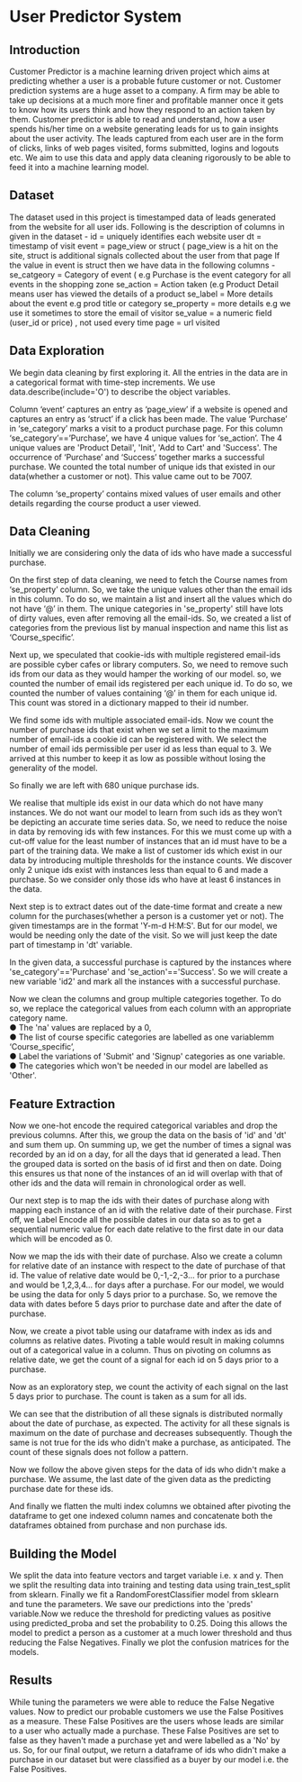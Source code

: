 # User Predictor System


## Introduction

Customer Predictor is a machine learning driven project which aims at predicting whether a user is a probable future customer or not. Customer prediction systems are a huge asset to a company. A firm may be able to take up decisions at a much more finer and profitable manner once it gets to know how its users think and how they respond to an action taken by them.
Customer predictor is able to read and understand, how a user spends his/her time on a website generating leads for us to gain insights about the user activity. The leads captured from each user are in the form of clicks, links of web pages visited, forms submitted,  logins and logouts etc. We aim to use this data and apply data cleaning rigorously to be able to feed it into a machine learning model.



## Dataset

The dataset used in this project is timestamped data of leads generated from the website for all user ids. 
Following is the description of columns in given in the dataset - 
id = uniquely identifies each website user
dt = timestamp of visit
event = page_view  or struct  ( page_view is a hit on the site, struct is additional signals collected about the user from that page
If the value in event is struct then we have data in the following columns - 
se_catgeory = Category of event ( e.g Purchase is the event category for all events in the shopping zone
se_action  = Action taken (e.g Product Detail  means user has viewed the details of a product 
se_label = More details about the event  e.g prod title or category
se_property = more details e.g we use it sometimes to store the email of visitor
se_value = a numeric field  (user_id or price) , not used every time 
page = url visited





## Data Exploration

We begin data cleaning by first exploring it. All the entries in the data are in a categorical format with time-step increments. 
We use data.describe(include='O') to describe the object variables.

Column ‘event’ captures an entry as ‘page_view’ if a website is opened and captures an entry as ‘struct’ if a click has been made.
The value ‘Purchase’ in ‘se_category’ marks a visit to a product purchase page.
For this column ‘se_category’==’Purchase’, we have 4 unique values for ‘se_action’.
The 4 unique values are 'Product Detail', 'Init', 'Add to Cart' and 'Success'.
The occurrence of ‘Purchase’ and ‘Success’ together marks a successful purchase.
We counted the total number of unique ids that existed in our data(whether a customer or not). This value came out to be 7007.

The column ‘se_property’ contains mixed values of user emails and other details regarding the course product a user viewed.






## Data Cleaning

Initially we are considering only the data of ids who have made a successful purchase.

On the first step of data cleaning, we need to fetch the Course names from ‘se_property’ column. So, we take the unique values other than the email ids in this column.
To do so, we maintain a list and insert all the values which do not have ‘@’ in them.
The unique categories in 'se_property' still have lots of dirty values, even after removing all the email-ids. So, we created a list of categories from the previous list by manual inspection and name this list as ‘Course_specific’.

Next up, we speculated that cookie-ids with multiple registered email-ids are possible cyber cafes or library computers. So, we need to remove such ids from our data as they would hamper the working of our model.
so, we counted the number of email ids registered per each unique id. To do so, we counted the number of values containing ‘@’ in them for each unique id. This count was stored in a dictionary mapped to their id number.

We find some ids with multiple associated email-ids. Now we count the number of purchase ids that exist when we set a limit to the maximum number of email-ids a cookie id can be registered with.
We select the number of email ids permissible per user id as less than equal to 3.
We arrived at this number to keep it as low as possible without losing the generality of the model.

So finally we are left with 680 unique purchase ids.

We realise that multiple ids exist in our data which do not have many instances. We do not want our model to learn from such ids as they won’t be depicting an accurate time series data.
So, we need to reduce the noise in data by removing ids with few instances.
For this we must come up with a cut-off value for the least number of instances that an id must have to be a part of the training data.
We make a list of customer ids which exist in our data by introducing multiple thresholds for the instance counts.
We discover only 2 unique ids exist with instances less than equal to 6 and made a purchase. So we consider only those ids who have at least 6 instances in the data.

Next step is to extract dates out of the date-time format and create a new column for the purchases(whether a person is a customer yet or not).
The given timestamps are in the format 'Y-m-d H:M:S'. But for our model, we would be needing only the date of the visit. So we will just keep the date part of timestamp in 'dt' variable.

In the given data, a successful purchase is captured by the instances where 'se_category'=='Purchase' and 'se_action'=='Success'. So we will create a new variable 'id2' and mark all the instances with a successful purchase.

Now we clean the columns and group multiple categories together.
To do so, we replace the categorical values from each column with an appropriate category name.                                               
●	The 'na' values are replaced by a 0,                                 
●	The list of course specific categories are labelled as one variablemm ‘Course_specific’,                                            
●	Label the variations of 'Submit' and 'Signup' categories as one variable.                                                                
●	The categories which won't be needed in our model are labelled as 'Other'.                                                                 


## Feature Extraction

Now we one-hot encode the required categorical variables and drop the previous columns.
After this, we group the data on the basis of 'id' and 'dt' and sum them up. On summing up, we get the number of times a signal was recorded by an id on a day, for all the days that id generated a lead.
Then the grouped data is sorted on the basis of id first and then on date. Doing this ensures us that none of the instances of an id will overlap with that of other ids and the data will remain in chronological order as well.

Our next step is to map the ids with their dates of purchase along with mapping each instance of an id with the relative date of their purchase.
First off, we Label Encode all the possible dates in our data so as to get a sequential numeric value for each date relative to the first date in our data which will be encoded as 0.

Now we map the ids with their date of purchase. Also we create a column for relative date of an instance with respect to the date of purchase of that id. The value of relative date would be 0,-1,-2,-3... for prior to a purchase and would be 1,2,3,4... for days after a purchase.
For our model, we would be using the data for only 5 days prior to a purchase. So, we remove the data with dates before 5 days prior to purchase date and after the date of purchase.

Now, we create a pivot table using our dataframe with index as ids and columns as relative dates. Pivoting a table would result in making columns out of a categorical value in a column. Thus on pivoting on columns as relative date, we get the count of a signal for each id on 5 days prior to a purchase.

Now as an exploratory step, we count the activity of each signal on the last 5 days prior to purchase. The count is taken as a sum for all ids.

We can see that the distribution of all these signals is distributed normally about the date of purchase, as expected. The activity for all these signals is maximum on the date of purchase and decreases subsequently. Though the same is not true for the ids who didn't make a purchase, as anticipated. The count of these signals does not follow a pattern.


Now we follow the above given steps for the data of ids who didn't make a purchase. We assume, the last date of the given data as the predicting purchase date for these ids.

And finally we flatten the multi index columns we obtained after pivoting the dataframe to get one indexed column names and concatenate both the dataframes obtained from purchase and non purchase ids.

## Building the Model

We split the data into feature vectors and target variable i.e. x and y.
Then we split the resulting data into training and testing data using train_test_split from sklearn. Finally we fit a RandomForestClassifier model from sklearn and tune the parameters.
We save our predictions into the 'preds' variable.Now we reduce the threshold for predicting values as positive using predicted_proba and set the probability to 0.25. Doing this allows the model to predict a person as a customer at a much lower threshold and thus reducing the False Negatives.
Finally we plot the confusion matrices for the models.

  


## Results

While tuning the parameters we were able to reduce the False Negative values. Now to predict our probable customers we use the False Positives as a measure. These False Positives are the users whose leads are similar to a user who actually made a purchase. These False Positives are set to false as they haven't made a purchase yet and were labelled as a 'No' by us.
So, for our final output, we return a dataframe of ids who didn't make a purchase in our dataset but were classified as a buyer by our model i.e. the False Positives.

 
